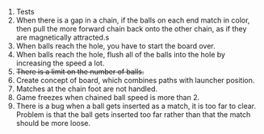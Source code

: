 1. Tests
1. When there is a gap in a chain, if
   the balls on each end match in color, then pull the more
   forward chain back onto the other chain, as if they are
   magnetically attracted.s
1. When balls reach the hole, you have to start the board over.
1. When balls reach the hole, flush all of the balls into the
   hole by increasing the speed a lot.
1. ~~There is a limit on the number of balls.~~
1. Create concept of board, which combines paths with launcher
   position.
1. Matches at the chain foot are not handled.
2. Game freezes when chained ball speed is more than 2.
1. There is a bug when a ball gets inserted as a match, it is
   too far to clear. Problem is that the ball gets inserted too far rather than that the match should be more loose.
   